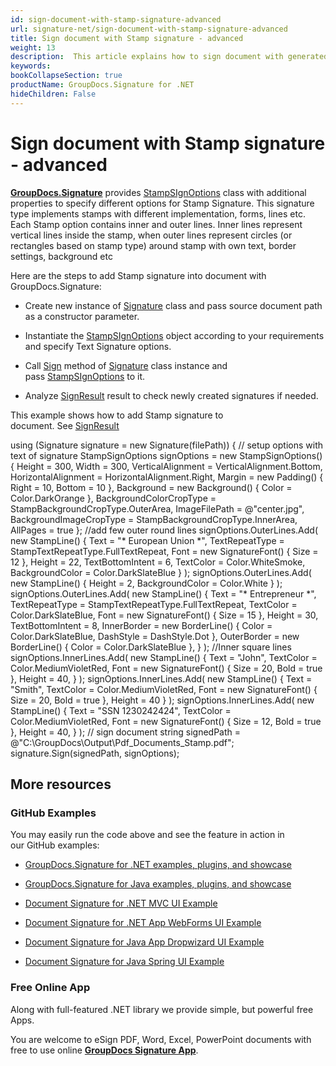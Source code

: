 ```yaml
---
id: sign-document-with-stamp-signature-advanced
url: signature-net/sign-document-with-stamp-signature-advanced
title: Sign document with Stamp signature - advanced
weight: 13
description:  This article explains how to sign document with generated Stamp electronic signatures using advanced options with GroupDocs.Signature API.
keywords: 
bookCollapseSection: true
productName: GroupDocs.Signature for .NET
hideChildren: False
---
```


# Sign document with Stamp signature - advanced

[**GroupDocs.Signature**](https://products.groupdocs.com/signature/net) provides [StampSIgnOptions](https://apireference.groupdocs.com/net/signature/groupdocs.signature.options/stampsignoptions) class with additional properties to specify different options for Stamp Signature. This signature type implements stamps with different implementation, forms, lines etc. Each Stamp option contains inner and outer lines. Inner lines represent vertical lines inside the stamp, when outer lines represent circles (or rectangles based on stamp type) around stamp with own text, border settings, background etc

Here are the steps to add Stamp signature into document with GroupDocs.Signature:

*   Create new instance of [Signature](https://apireference.groupdocs.com/net/signature/groupdocs.signature/signature) class and pass source document path as a constructor parameter.
    
*   Instantiate the [StampSIgnOptions](https://apireference.groupdocs.com/net/signature/groupdocs.signature.options/stampsignoptions) object according to your requirements and specify Text Signature options.
    
*   Call [Sign](https://apireference.groupdocs.com/net/signature/groupdocs.signature/signature/methods/sign) method of [Signature](https://apireference.groupdocs.com/net/signature/groupdocs.signature/signature) class instance and pass [StampSIgnOptions](https://apireference.groupdocs.com/net/signature/groupdocs.signature.options/stampsignoptions) to it.
    
*   Analyze [SignResult](https://apireference.groupdocs.com/net/signature/groupdocs.signature.domain/signresult) result to check newly created signatures if needed.   
    

This example shows how to add Stamp signature to document. See [SignResult](https://apireference.groupdocs.com/net/signature/groupdocs.signature.domain/signresult)

using (Signature signature = new Signature(filePath))
{
    // setup options with text of signature
    StampSignOptions signOptions = new StampSignOptions()
    {
        Height = 300,
        Width = 300,
        VerticalAlignment = VerticalAlignment.Bottom,
        HorizontalAlignment = HorizontalAlignment.Right,
        Margin = new Padding() { Right = 10, Bottom = 10 },
        Background = new Background() { Color = Color.DarkOrange },
        BackgroundColorCropType = StampBackgroundCropType.OuterArea,
        ImageFilePath = @"center.jpg",
        BackgroundImageCropType = StampBackgroundCropType.InnerArea,
        AllPages = true
    };
    //add few outer round lines
    signOptions.OuterLines.Add(
        new StampLine()
        {
            Text = "\* European Union \*",
            TextRepeatType = StampTextRepeatType.FullTextRepeat,
            Font = new SignatureFont() { Size = 12 },
            Height = 22,
            TextBottomIntent = 6,
            TextColor = Color.WhiteSmoke,
            BackgroundColor = Color.DarkSlateBlue
        }
    );
    signOptions.OuterLines.Add(
        new StampLine()
        {
            Height = 2,
            BackgroundColor = Color.White
        }
    );
    signOptions.OuterLines.Add(
        new StampLine()
        {
            Text = "\* Entrepreneur \*",
            TextRepeatType = StampTextRepeatType.FullTextRepeat,
            TextColor = Color.DarkSlateBlue,
            Font = new SignatureFont() { Size = 15 },
            Height = 30,
            TextBottomIntent = 8,
            InnerBorder = new BorderLine() { Color = Color.DarkSlateBlue, DashStyle = DashStyle.Dot },
            OuterBorder = new BorderLine() { Color = Color.DarkSlateBlue },
        }
    );
    //Inner square lines
    signOptions.InnerLines.Add(
        new StampLine()
        { 
            Text = "John",
            TextColor = Color.MediumVioletRed,
            Font = new SignatureFont() { Size = 20, Bold = true },
            Height = 40,
        }
    );
    signOptions.InnerLines.Add(
        new StampLine()
        {
            Text = "Smith",
            TextColor = Color.MediumVioletRed,
            Font = new SignatureFont() { Size = 20, Bold = true },
            Height = 40
        }
    );
    signOptions.InnerLines.Add(
        new StampLine()
        {
            Text = "SSN 1230242424",
            TextColor = Color.MediumVioletRed,
            Font = new SignatureFont() { Size = 12, Bold = true },
            Height = 40,
        }
    );
    // sign document
    string signedPath = @"C:\\GroupDocs\\Output\\Pdf\_Documents\_Stamp.pdf";
    signature.Sign(signedPath, signOptions);

## More resources

### GitHub Examples 

You may easily run the code above and see the feature in action in our GitHub examples:

*   [GroupDocs.Signature for .NET examples, plugins, and showcase](https://github.com/groupdocs-signature/GroupDocs.Signature-for-.NET)
    
*   [GroupDocs.Signature for Java examples, plugins, and showcase](https://github.com/groupdocs-signature/GroupDocs.Signature-for-Java)
    
*   [Document Signature for .NET MVC UI Example](https://github.com/groupdocs-signature/GroupDocs.Signature-for-.NET-MVC) 
    
*   [Document Signature for .NET App WebForms UI Example](https://github.com/groupdocs-signature/GroupDocs.Signature-for-.NET-WebForms)
    
*   [Document Signature for Java App Dropwizard UI Example](https://github.com/groupdocs-signature/GroupDocs.Signature-for-Java-Dropwizard)
    
*   [Document Signature for Java Spring UI Example](https://github.com/groupdocs-signature/GroupDocs.Signature-for-Java-Spring)
    

### Free Online App 

Along with full-featured .NET library we provide simple, but powerful free Apps.

You are welcome to eSign PDF, Word, Excel, PowerPoint documents with free to use online **[GroupDocs Signature App](https://products.groupdocs.app/signature)**.
